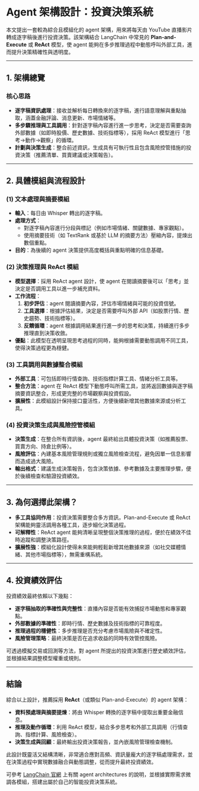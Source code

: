 # Agent 架構設計：投資決策系統

本文提出一套較為綜合且模組化的 agent 架構，用來將每天由 YouTube 直播影片轉成逐字稿後進行投資決策。該架構結合 LangChain 中常見的 **Plan-and-Execute** 或 **ReAct** 模型，使 agent 能夠在多步推理過程中動態呼叫外部工具，進而提升決策精確性與透明度。

---

## 1. 架構總覽

### 核心思路
- **逐字稿資訊處理**：接收並解析每日轉換來的逐字稿，進行語意理解與重點抽取，涵蓋金融評論、消息更新、市場情緒等。
- **多步驟推理與工具調用**：針對逐字稿內容進行進一步思考，決定是否需要查詢外部數據（如即時股價、歷史數據、技術指標等），採用 ReAct 模型進行「思考→動作→觀察」的循環。
- **計劃與決策生成**：整合前述資訊，生成具有可執行性且包含風險控管措施的投資決策（推薦清單、買賣建議或決策報告）。

---

## 2. 具體模組與流程設計

### (1) 文本處理與摘要模組
- **輸入**：每日由 Whisper 轉出的逐字稿。
- **處理方式**：
  - 對逐字稿內容進行分段與標記（例如市場情緒、關鍵數據、專家觀點）。
  - 使用摘要技術（如 TextRank 或基於 LLM 的摘要方法）壓縮內容，提煉出數個重點。
- **目的**：為後續的 agent 決策提供高度概括與重點明確的信息基礎。

### (2) 決策推理與 ReAct 模組
- **模型選擇**：採用 ReAct agent 設計，使 agent 在閱讀摘要後可以「思考」並決定是否調用工具以進一步補充資料。  
- **工作流程**：
  1. **初步評估**：agent 閱讀摘要內容，評估市場情緒與可能的投資信號。
  2. **工具選擇**：根據評估結果，決定是否需要呼叫外部 API（如股票行情、歷史趨勢、技術指標等）。
  3. **反饋循環**：agent 根據調用結果進行進一步的思考和決策，持續進行多步推理直到決策收斂。
- **優點**：此模型在透明呈現思考過程的同時，能夠根據需要動態調用不同工具，使得決策過程更為穩健。

### (3) 工具調用與數據整合模組
- **外部工具**：可包括即時行情查詢、技術指標計算工具、情緒分析工具等。
- **整合方法**：agent 在 ReAct 模型下動態呼叫所需工具，並將返回數據與逐字稿摘要資訊整合，形成更完整的市場觀察與投資假設。
- **擴展性**：此模組設計保持接口靈活性，方便後續新增其他數據來源或分析工具。

### (4) 投資決策生成與風險控管模組
- **決策生成**：在整合所有資訊後，agent 最終給出具體投資決策（如推薦股票、買賣方向、持倉比例等）。
- **風險評估**：內建基本風險管理規則或獨立風險檢查流程，避免因單一信息影響而造成過大風險。
- **輸出格式**：建議生成決策報告，包含決策依據、參考數據及主要推理步驟，便於後續檢查和驗證投資績效。

---

## 3. 為何選擇此架構？

- **多工具協同作用**：投資決策需要整合多方資訊，Plan-and-Execute 或 ReAct 架構能夠靈活調用各種工具，逐步細化決策過程。
- **可解釋性**：ReAct agent 能夠清晰呈現整個決策推理的過程，便於在績效不佳時追蹤和調整決策路徑。
- **擴展性強**：模組化設計使得未來能夠輕鬆新增其他數據來源（如社交媒體情緒、其他市場指標等），無需重構系統。

---

## 4. 投資績效評估

投資績效最終依賴以下幾點：
- **逐字稿抽取的準確性與完整性**：直播內容是否能有效捕捉市場動態和專家觀點。
- **外部數據的準確性**：即時行情、歷史數據及技術指標的可靠程度。
- **推理過程的穩健性**：多步推理是否充分考慮市場風險與不確定性。
- **風險管理策略**：最終決策是否在追求收益的同時有效管控風險。

可透過模擬交易或回測等方法，對 agent 所提出的投資決策進行歷史績效評估，並根據結果調整模型權重或規則。

---

## 結論

綜合以上設計，推薦採用 **ReAct**（或類似 Plan-and-Execute）的 agent 架構：

- **資料預處理與摘要提煉**：將由 Whisper 轉換的逐字稿中提取出重要金融信息。
- **推理及動作循環**：利用 ReAct 模型，結合多步思考和外部工具調用（行情查詢、指標計算、風險檢查）。
- **決策生成與回顧**：最終輸出投資決策報告，並內嵌風險管理檢查機制。

此設計既靈活又結構清晰，非常適合應對高頻、資訊量龐大的逐字稿處理需求，並在決策過程中實現數據融合與動態調整，從而提升最終投資績效。

可參考 [LangChain 官網](https://langchain-ai.github.io/langgraph/tutorials/#agent-architectures) 上有關 agent architectures 的說明，並根據實際需求微調各模組，搭建出屬於自己的智能投資決策系統。
